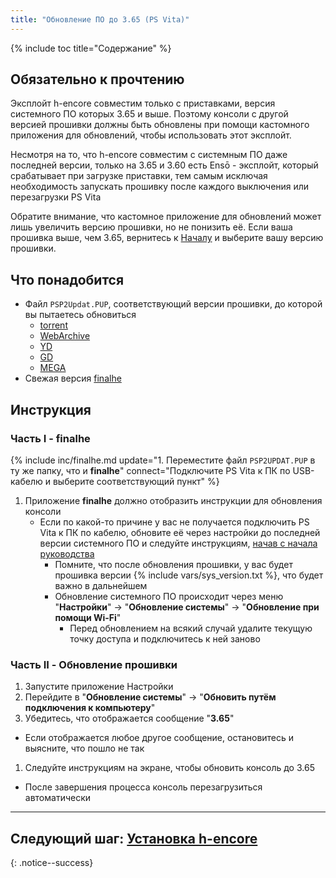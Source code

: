 ```yaml
---
title: "Обновление ПО до 3.65 (PS Vita)"
---
```


{% include toc title="Содержание" %}

## Обязательно к прочтению

Эксплойт h-encore совместим только с приставками, версия системного ПО которых 3.65 и выше. Поэтому консоли с другой версией прошивки должны быть обновлены при помощи кастомного приложения для обновлений, чтобы использовать этот эксплойт.

Несмотря на то, что h-encore совместим с системным ПО даже последней версии, только на 3.65 и 3.60 есть Ensō - эксплойт, который срабатывает при загрузке приставки, тем самым исключая необходимость запускать прошивку после каждого выключения или перезагрузки PS Vita

Обратите внимание, что кастомное приложение для обновлений может лишь увеличить версию прошивки, но не понизить её. Если ваша прошивка выше, чем 3.65, вернитесь к [Началу](get-started) и выберите вашу версию прошивки.

## Что понадобится

* Файл `PSP2Updat.PUP`, соответствующий версии прошивки, до которой вы пытаетесь обновиться
    + [torrent](magnet:?xt=urn:btih:5f2437f2141408c925ffc5d81ff76e94e1a4c493&dn=PSP2UPDAT.PUP&tr=udp%3A%2F%2Ftracker.coppersurfer.tk%3A6969%2Fannounce&tr=udp%3A%2F%2Ftracker.internetwarriors.net%3A1337%2Fannounce&tr=udp%3A%2F%2Ftracker.opentrackr.org%3A1337%2Fannounce&tr=udp%3A%2F%2F9.rarbg.to%3A2710%2Fannounce&tr=udp%3A%2F%2Fexodus.desync.com%3A6969%2Fannounce&tr=http%3A%2F%2Ftracker3.itzmx.com%3A6961%2Fannounce&tr=udp%3A%2F%2Fexplodie.org%3A6969%2Fannounce&tr=udp%3A%2F%2Ftracker.tiny-vps.com%3A6969%2Fannounce&tr=udp%3A%2F%2Fthetracker.org%3A80%2Fannounce&tr=udp%3A%2F%2Fipv4.tracker.harry.lu%3A80%2Fannounce&tr=udp%3A%2F%2Fdenis.stalker.upeer.me%3A6969%2Fannounce&tr=udp%3A%2F%2Ftracker1.itzmx.com%3A8080%2Fannounce&tr=udp%3A%2F%2Ftracker.torrent.eu.org%3A451%2Fannounce&tr=udp%3A%2F%2Ftracker.cyberia.is%3A6969%2Fannounce&tr=udp%3A%2F%2Fopen.stealth.si%3A80%2Fannounce&tr=udp%3A%2F%2Fopen.demonii.si%3A1337%2Fannounce&tr=udp%3A%2F%2Fbt.xxx-tracker.com%3A2710%2Fannounce&tr=http%3A%2F%2Ftracker4.itzmx.com%3A2710%2Fannounce&tr=udp%3A%2F%2Ftracker1.wasabii.com.tw%3A6969%2Fannounce&tr=udp%3A%2F%2Ftracker.port443.xyz%3A6969%2Fannounce)
    * [WebArchive](https://web.archive.org/web/20180630222648id_/http://dus01.psp2.update.playstation.net/update/psp2/image/2017_0317/rel_0a0f2a9ae58968ac5d1d2127049c3cba/PSP2UPDAT.PUP)
    * [YD](https://yadi.sk/d/gqbm9Tk3tNtvbA)
    * [GD](https://drive.google.com/file/d/12JGlB-GZM58LS50LK57oeh65MDsSh4i4)
    * [MEGA](https://mega.nz/#!Y1VjVQ7D!i3kzQ7Hhf9tAdebJcSQEs1ieNIAYzt-ts475YwstGuM)
* Свежая версия [finalhe](https://github.com/soarqin/finalhe/releases/latest)

## Инструкция

### Часть I - finalhe

{% include inc/finalhe.md update="1. Переместите файл `PSP2UPDAT.PUP` в ту же папку, что и **finalhe**" connect="Подключите PS Vita к ПК по USB-кабелю и выберите соответствующий пункт" %}
1. Приложение **finalhe** должно отобразить инструкции для обновления консоли
    * Если по какой-то причине у вас не получается подключить PS Vita к ПК по кабелю, обновите её через настройки до последней версии системного ПО и следуйте инструкциям, [начав с начала руководства](get-started)
        * Помните, что после обновления прошивки, у вас будет прошивка версии {% include vars/sys_version.txt %}, что будет важно в дальнейшем
        * Обновление системного ПО происходит через меню "**Настройки**" -> "**Обновление системы**" -> "**Обновление при помощи Wi-Fi**"
            * Перед обновлением на всякий случай удалите текущую точку доступа и подключитесь к ней заново 

### Часть II - Обновление прошивки

1. Запустите приложение Настройки
1. Перейдите в "**Обновление системы**" -> "**Обновить путём подключения к компьютеру**"
1. Убедитесь, что отображается сообщение "**3.65**"
  + Если отображается любое другое сообщение, остановитесь и выясните, что пошло не так
1. Следуйте инструкциям на экране, чтобы обновить консоль до 3.65
  + После завершения процесса консоль перезагрузиться автоматически

___

## Следующий шаг: [Установка h-encore](installing-h-encore)
{: .notice--success}
